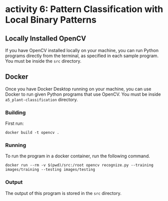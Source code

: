# activity 6: Pattern Classification with Local Binary Patterns

## Locally Installed OpenCV

If you have OpenCV installed locally on your machine, you can run Python programs directly
from the terminal, as specified in each sample program. You must be inside the `src` directory.


## Docker

Once you have Docker Desktop running on your machine, you can use Docker to run given
Python programs that use OpenCV.  You must be inside `a5_plant-classification` directory.


### Building
First run:

`docker build -t opencv .`


### Running

To run the program in a docker container, run the following command.

`docker run --rm -v $(pwd)/src:/root opencv recognize.py --training images/training --testing images/testing`

### Output

The output of this program is stored in the `src` directory.
